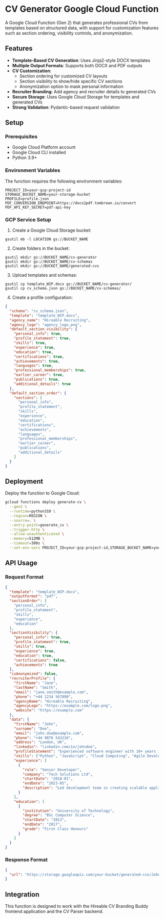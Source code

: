 # CV Generator Google Cloud Function

A Google Cloud Function (Gen 2) that generates professional CVs from templates based on structured data, with support for customization features such as section ordering, visibility controls, and anonymization.

## Features

- **Template-Based CV Generation**: Uses Jinja2-style DOCX templates
- **Multiple Output Formats**: Supports both DOCX and PDF outputs
- **CV Customization**:
  - Section ordering for customized CV layouts
  - Section visibility to show/hide specific CV sections
  - Anonymization option to mask personal information
- **Recruiter Branding**: Add agency and recruiter details to generated CVs
- **Secure Storage**: Uses Google Cloud Storage for templates and generated CVs
- **Strong Validation**: Pydantic-based request validation

## Setup

### Prerequisites

- Google Cloud Platform account
- Google Cloud CLI installed
- Python 3.9+

### Environment Variables

The function requires the following environment variables:

```
PROJECT_ID=your-gcp-project-id
STORAGE_BUCKET_NAME=your-storage-bucket
PROFILE=profile.json
PDF_CONVERSION_ENDPOINT=https://docx2pdf.tombrown.io/convert
PDF_API_KEY_SECRET=pdf-api-key
```

### GCP Service Setup

1. Create a Google Cloud Storage bucket:
```
gsutil mb -l LOCATION gs://BUCKET_NAME
```

2. Create folders in the bucket:
```
gsutil mkdir gs://BUCKET_NAME/cv-generator
gsutil mkdir gs://BUCKET_NAME/cv-schemas
gsutil mkdir gs://BUCKET_NAME/generated-cvs
```

3. Upload templates and schemas:
```
gsutil cp template_WIP.docx gs://BUCKET_NAME/cv-generator/
gsutil cp cv_schema.json gs://BUCKET_NAME/cv-schemas/
```

4. Create a profile configuration:
```json
{
  "schema": "cv_schema.json",
  "template": "template_WIP.docx",
  "agency_name": "Hireable Recruiting",
  "agency_logo": "agency_logo.png",
  "default_section_visibility": {
    "personal_info": true,
    "profile_statement": true,
    "skills": true,
    "experience": true,
    "education": true,
    "certifications": true,
    "achievements": true,
    "languages": true,
    "professional_memberships": true,
    "earlier_career": true,
    "publications": true,
    "additional_details": true
  },
  "default_section_order": {
    "sections": [
      "personal_info",
      "profile_statement",
      "skills",
      "experience",
      "education",
      "certifications",
      "achievements",
      "languages",
      "professional_memberships",
      "earlier_career",
      "publications",
      "additional_details"
    ]
  }
}
```

## Deployment

Deploy the function to Google Cloud:

```bash
gcloud functions deploy generate-cv \
  --gen2 \
  --runtime=python310 \
  --region=REGION \
  --source=. \
  --entry-point=generate_cv \
  --trigger-http \
  --allow-unauthenticated \
  --memory=512MB \
  --timeout=300s \
  --set-env-vars PROJECT_ID=your-gcp-project-id,STORAGE_BUCKET_NAME=your-storage-bucket,PROFILE=profile.json
```

## API Usage

### Request Format

```json
{
  "template": "template_WIP.docx",
  "outputFormat": "pdf",
  "sectionOrder": [
    "personal_info",
    "profile_statement",
    "skills",
    "experience",
    "education"
  ],
  "sectionVisibility": {
    "personal_info": true,
    "profile_statement": true,
    "skills": true,
    "experience": true,
    "education": true,
    "certifications": false,
    "achievements": true
  },
  "isAnonymized": false,
  "recruiterProfile": {
    "firstName": "Jane",
    "lastName": "Smith",
    "email": "jane.smith@example.com",
    "phone": "+44 1234 567890",
    "agencyName": "Hireable Recruiting",
    "agencyLogo": "https://example.com/logo.png",
    "website": "https://example.com"
  },
  "data": {
    "firstName": "John",
    "surname": "Doe",
    "email": "john.doe@example.com",
    "phone": "+44 9876 543210",
    "address": "London, UK",
    "linkedin": "linkedin.com/in/johndoe",
    "profileStatement": "Experienced software engineer with 10+ years in full-stack development...",
    "skills": ["Python", "JavaScript", "Cloud Computing", "Agile Development"],
    "experience": [
      {
        "role": "Senior Developer",
        "company": "Tech Solutions Ltd",
        "startDate": "2018-01",
        "endDate": "2023-05",
        "description": "Led development team in creating scalable applications..."
      }
    ],
    "education": [
      {
        "institution": "University of Technology",
        "degree": "BSc Computer Science",
        "startDate": "2013",
        "endDate": "2017",
        "grade": "First Class Honours"
      }
    ]
  }
}
```

### Response Format

```json
{
  "url": "https://storage.googleapis.com/your-bucket/generated-cvs/John Doe CV 2023-07-01-12-34-56.pdf?X-Goog-Signature=..."
}
```

## Integration

This function is designed to work with the Hireable CV Branding Buddy frontend application and the CV Parser backend. 